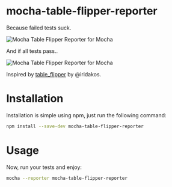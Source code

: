 <!--[![npm version](https://badge.fury.io/js/karma-nyan-reporter.svg)](http://badge.fury.io/js/karma-nyan-reporter)
[![Build Status](https://travis-ci.org/dgarlitt/karma-nyan-reporter.svg)](https://travis-ci.org/dgarlitt/karma-nyan-reporter)
[![Coverage Status](https://coveralls.io/repos/dgarlitt/karma-nyan-reporter/badge.svg?branch=master)](https://coveralls.io/r/dgarlitt/karma-nyan-reporter?branch=master)
[![Code Climate](https://codeclimate.com/github/dgarlitt/karma-nyan-reporter/badges/gpa.svg)](https://codeclimate.com/github/dgarlitt/karma-nyan-reporter)-->
<!-- [![Dependency Status](https://david-dm.org/dgarlitt/karma-nyan-reporter.svg)](https://david-dm.org/dgarlitt/karma-nyan-reporter) -->

mocha-table-flipper-reporter
===================

Because failed tests suck.

![Mocha Table Flipper Reporter for Mocha](https://cloud.githubusercontent.com/assets/9028128/14235663/3cf6cdbc-f9ca-11e5-963d-ddaa448c6b36.gif "Mocha Table Flipper Reporter for Mocha")

And if all tests pass..

![Mocha Table Flipper Reporter for Mocha](https://cloud.githubusercontent.com/assets/9028128/14301472/d4e43b52-fb5d-11e5-8c21-f8dface14be4.gif "Mocha Table Flipper Reporter for Mocha")

Inspired by [table_flipper](https://github.com/iridakos/table_flipper) by @iridakos.

Installation
========

Installation is simple using npm, just run the following command:

```sh
npm install --save-dev mocha-table-flipper-reporter
```


Usage
========

Now, run your tests and enjoy:
```sh
mocha --reporter mocha-table-flipper-reporter
```
